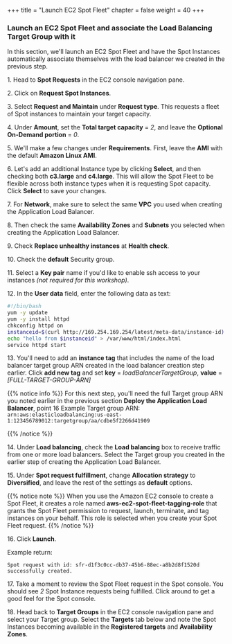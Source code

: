 +++
title = "Launch EC2 Spot Fleet"
chapter = false
weight = 40
+++

### Launch an EC2 Spot Fleet and associate the Load Balancing Target Group with it

In this section, we'll launch an EC2 Spot Fleet and have the Spot Instances automatically associate themselves with the load balancer we created in the previous step.

1\. Head to **Spot Requests** in the EC2 console navigation pane.

2\. Click on **Request Spot Instances**.

3\. Select **Request and Maintain** under **Request type**. This requests a fleet of Spot instances to maintain your target capacity.
 
4\. Under **Amount**, set the **Total target capacity** = *2*, and leave the **Optional On-Demand portion** = *0*.

5\. We'll make a few changes under **Requirements**. First, leave the **AMI** with the default **Amazon Linux AMI**.

6\. Let's add an additional Instance type by clicking **Select**, and then checking both **c3.large** and **c4.large**. This will allow the Spot Fleet to be flexible across both instance types when it is requesting Spot capacity. Click **Select** to save your changes.

7\. For **Network**, make sure to select the same **VPC** you used when creating the Application Load Balancer.

8\. Then check the same **Availability Zones** and **Subnets** you selected when creating the Application Load Balancer.

9\. Check **Replace unhealthy instances** at **Health check**.

10\. Check the **default** Security group.

11\. Select a **Key pair** name if you'd like to enable ssh access to your instances *(not required for this workshop)*.

12\. In the **User data** field, enter the following data as text:

```bash
#!/bin/bash
yum -y update
yum -y install httpd
chkconfig httpd on
instanceid=$(curl http://169.254.169.254/latest/meta-data/instance-id)
echo "hello from $instanceid" > /var/www/html/index.html
service httpd start
```

13\. You'll need to add an **instance tag** that includes the name of the load balancer target group ARN created in the load balancer creation step earlier. Click **add new tag** and set **key** = *loadBalancerTargetGroup*, **value** = *[FULL-TARGET-GROUP-ARN]*

{{% notice info %}}
For this next step, you'll need the full Target group ARN you noted earlier in the previous section **Deploy the Application Load Balancer**, point 16
Example Target group ARN:
`arn:aws:elasticloadbalancing:us-east-1:123456789012:targetgroup/aa/cdbe5f2266d41909`

{{% /notice %}}






14\. Under **Load balancing**, check the **Load balancing** box to receive traffic from one or more load balancers. Select the Target group you created in the earlier step of creating the Application Load Balancer.

15\. Under **Spot request fulfillment**, change **Allocation strategy** to **Diversified**, and leave the rest of the settings as **default** options.

{{% notice note %}}
When you use the Amazon EC2 console to create a Spot Fleet, it creates a role named **aws-ec2-spot-fleet-tagging-role** that grants the Spot Fleet permission to request, launch, terminate, and tag instances on your behalf. This role is selected when you create your Spot Fleet request. 
{{% /notice %}}

16\. Click **Launch**.

Example return:

```
Spot request with id: sfr-d1f3c0cc-db37-45b6-88ec-a8b2d8f1520d successfully created.
```

17\. Take a moment to review the Spot Fleet request in the Spot console. You should see *2* Spot Instance requests being fulfilled. Click around to get a good feel for the Spot console.

18\. Head back to **Target Groups** in the EC2 console navigation pane and select your Target group. Select the **Targets** tab below and note the Spot Instances becoming available in the **Registered targets** and **Availability Zones**.